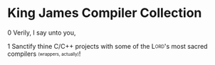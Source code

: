 # King James Compiler Collection


  0  Verily, I say unto you,

  1  Sanctify thine C/C++ projects with some of the L<sub><sup>ORD</sup></sub>'s most sacred compilers <sub><sup>(wrappers, actually)</sup></sub>!